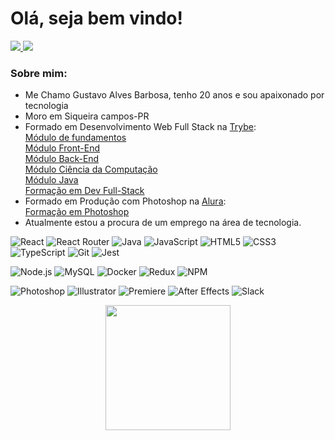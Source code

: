# Olá, seja bem vindo!

<div>
  <a href = "mailto:unidragorn@gmail.com">
  <img
    src="https://img.shields.io/badge/unidragorn%40gmail.com-black?style=for-the-badge&logo=Gmail&logoColor=red">
  </a>
  <a href = "https://www.linkedin.com/in/gustavoalves-dev/">
  <img
    src="https://img.shields.io/badge/gustavoalves--dev-black?style=for-the-badge&logo=Linkedin&logoColor=blue">
  </a>
<div>

### Sobre mim:

<ul>
  <li>Me Chamo Gustavo Alves Barbosa, tenho 20 anos e sou apaixonado por tecnologia</li>
  <li>Moro em Siqueira campos-PR</li>
  <li>Formado em Desenvolvimento Web Full Stack na <a href="https://www.betrybe.com/">Trybe</a>:<br>
    <a href="https://www.credential.net/13b5bb54-4539-4d04-8d79-7994dcddb03f#gs.8pfi4o" target="_blank" rel="noopener">Módulo de fundamentos</a><br>
    <a href="https://www.credential.net/4b6b2afb-262f-47bf-9587-ae9439ac729e#gs.8pfil3" target="_blank" rel="noopener">Módulo Front-End</a><br>
    <a href="https://www.credential.net/db0ec8e1-248b-4b55-9164-5bcbaeeea699#gs.8pfj7o" target="_blank" rel="noopener">Módulo Back-End</a><br>
    <a href="https://www.credential.net/45b2bbb6-fa7e-4b92-aa69-c9544eefc822#gs.8pfjyx" target="_blank" rel="noopener">Módulo Ciência da Computação</a><br>
    <a href="https://www.credential.net/f49a9d75-79ea-4db9-8439-da23cebd65f1#gs.8pfke4" target="_blank" rel="noopener">Módulo Java</a><br>
    <a href="https://www.credential.net/7316479e-0d0f-48d4-a59b-233831488e9a#gs.8pfkj3" target="_blank" rel="noopener">Formação em Dev Full-Stack</a><br>
  </li>
  <li>Formado em Produção com Photoshop na <a href="https://www.alura.com.br/">Alura</a>:<br>
    <a href="https://cursos.alura.com.br/degree/certificate/5992565c-c27e-4384-900d-979c84a56f22" target="_blank" rel="noopener">Formação em Photoshop</a><br>
  </li>
  <li>Atualmente estou a procura de um emprego na área de tecnologia.</li>
</ul>

![React](https://img.shields.io/badge/React-black?style=for-the-badge&logo=React&logoColor=%2361DAFB)
![React Router](https://img.shields.io/badge/React%20Router-black?style=for-the-badge&logo=React%20Router&logoColor=%23CA4245)
![Java](https://img.shields.io/badge/Java-black?style=for-the-badge&logo=Openjdk&logoColor=%23f89820)
![JavaScript](https://img.shields.io/badge/JavaScript-black?style=for-the-badge&logo=JavaScript&logoColor=%23F7DF1E)
![HTML5](https://img.shields.io/badge/HTML5-black?style=for-the-badge&logo=HTML5&logoColor=%23E34F26)
![CSS3](https://img.shields.io/badge/CSS3-black?style=for-the-badge&logo=CSS3&logoColor=%231572B6)
![TypeScript](https://img.shields.io/badge/TypeScript-black?style=for-the-badge&logo=TypeScript&logoColor=%233178C6)
![Git](https://img.shields.io/badge/Git-black?style=for-the-badge&logo=Git&logoColor=%23F05032)
![Jest](https://img.shields.io/badge/Jest-black?style=for-the-badge&logo=Jest&logoColor=%23C21325)

![Node.js](https://img.shields.io/badge/Node.js-black?style=for-the-badge&logo=Node.js&logoColor=%235FA04E)
![MySQL](https://img.shields.io/badge/MySQL-black?style=for-the-badge&logo=MySQL&logoColor=%234479A1)
![Docker](https://img.shields.io/badge/Docker-black?style=for-the-badge&logo=Docker&logoColor=%232496ED)
![Redux](https://img.shields.io/badge/Redux-black?style=for-the-badge&logo=Redux&logoColor=%23764ABC)
![NPM](https://img.shields.io/badge/NPM-black?style=for-the-badge&logo=NPM&logoColor=%23CB3837)

![Photoshop](https://img.shields.io/badge/Photoshop-black?style=for-the-badge&logo=Adobe%20Photoshop&logoColor=%2331A8FF)
![Illustrator](https://img.shields.io/badge/illustrator-black?style=for-the-badge&logo=Adobe%20Illustrator&logoColor=%23FF9A00)
![Premiere](https://img.shields.io/badge/Premiere-black?style=for-the-badge&logo=Adobe%20Premiere%20Pro&logoColor=%239999FF)
![After Effects](https://img.shields.io/badge/After%20Effects-black?style=for-the-badge&logo=adobeaftereffects&logoColor=%239999FF)
![Slack](https://img.shields.io/badge/Slack-black?style=for-the-badge&logo=Slack&logoColor=%234A154B)

<div align="center">
  <a href="https://github.com/Unidracode">
  <img height="200cm" src="https://github-readme-stats.vercel.app/api?username=Unidracode">
</div>
